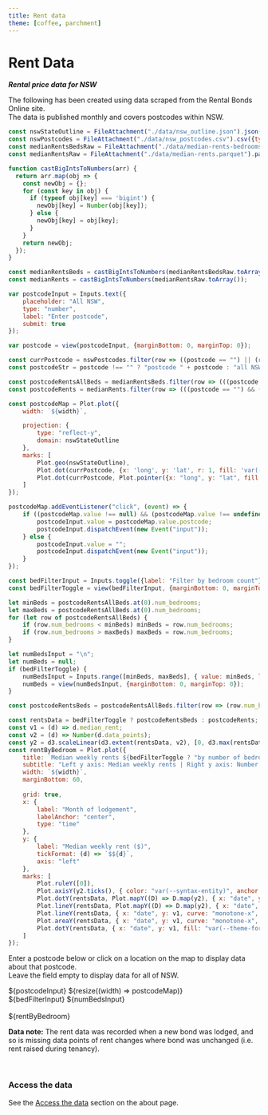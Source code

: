 ```yaml
---
title: Rent data
theme: [coffee, parchment]
---
```

<script defer data-domain="nswrentalbonds.info/rent-data" src="https://plausible.io/js/script.js"></script>

# Rent Data

**_Rental price data for NSW_**

The following has been created using data scraped from the Rental Bonds Online site.<br>
The data is published monthly and covers postcodes within NSW.<br>


```js
const nswStateOutline = FileAttachment("./data/nsw_outline.json").json();
const nswPostcodes = FileAttachment("./data/nsw_postcodes.csv").csv({typed: true});
const medianRentsBedsRaw = FileAttachment("./data/median-rents-bedrooms.parquet").parquet();
const medianRentsRaw = FileAttachment("./data/median-rents.parquet").parquet();
```

```js
function castBigIntsToNumbers(arr) {
  return arr.map(obj => {
    const newObj = {};
    for (const key in obj) {
      if (typeof obj[key] === 'bigint') {
        newObj[key] = Number(obj[key]);
      } else {
        newObj[key] = obj[key];
      }
    }
    return newObj;
  });
}

const medianRentsBeds = castBigIntsToNumbers(medianRentsBedsRaw.toArray());
const medianRents = castBigIntsToNumbers(medianRentsRaw.toArray());
```

```js
var postcodeInput = Inputs.text({
    placeholder: "All NSW",
    type: "number",
    label: "Enter postcode",
    submit: true
});

var postcode = view(postcodeInput, {marginBottom: 0, marginTop: 0});
```

```js
const currPostcode = nswPostcodes.filter(row => ((postcode == "") || (row.postcode.toString() === postcode)));
const postcodeStr = postcode !== "" ? "postcode " + postcode : "all NSW";

const postcodeRentsAllBeds = medianRentsBeds.filter(row => (((postcode == "") && (row.postcode.toString() === "0")) || (row.postcode.toString() === postcode)));
const postcodeRents = medianRents.filter(row => (((postcode == "") && (row.postcode.toString() === "0")) || (row.postcode.toString() === postcode)));
```

```js
const postcodeMap = Plot.plot({
    width: `${width}`,

    projection: {
        type: "reflect-y",
        domain: nswStateOutline
    },
    marks: [
        Plot.geo(nswStateOutline),
        Plot.dot(currPostcode, {x: 'long', y: 'lat', r: 1, fill: 'var(--theme-foreground-focus)', tip: true, title: (d) => `Postcode: ${d.postcode} \nLocality: ${d.locality}`}),
        Plot.dot(currPostcode, Plot.pointer({x: "long", y: "lat", fill: "#b3e2cd", r: 3}))
    ]
});

postcodeMap.addEventListener("click", (event) => {
    if ((postcodeMap.value !== null) && (postcodeMap.value !== undefined)) {
        postcodeInput.value = postcodeMap.value.postcode;
        postcodeInput.dispatchEvent(new Event("input"));
    } else {
        postcodeInput.value = "";
        postcodeInput.dispatchEvent(new Event("input"));
    }
});
```

```js
const bedFilterInput = Inputs.toggle({label: "Filter by bedroom count"});
const bedFilterToggle = view(bedFilterInput, {marginBottom: 0, marginTop: 0});

let minBeds = postcodeRentsAllBeds.at(0).num_bedrooms;
let maxBeds = postcodeRentsAllBeds.at(0).num_bedrooms;
for (let row of postcodeRentsAllBeds) {
    if (row.num_bedrooms < minBeds) minBeds = row.num_bedrooms;
    if (row.num_bedrooms > maxBeds) maxBeds = row.num_bedrooms;
}
```

```js
let numBedsInput = "\n";
let numBeds = null;
if (bedFilterToggle) {
    numBedsInput = Inputs.range([minBeds, maxBeds], { value: minBeds, label: "Num Bedrooms", step: 1 });
    numBeds = view(numBedsInput, {marginBottom: 0, marginTop: 0});
}
```

```js
const postcodeRentsBeds = postcodeRentsAllBeds.filter(row => (row.num_bedrooms === numBeds));
```

```js
const rentsData = bedFilterToggle ? postcodeRentsBeds : postcodeRents;
const v1 = (d) => d.median_rent;
const v2 = (d) => Number(d.data_points);
const y2 = d3.scaleLinear(d3.extent(rentsData, v2), [0, d3.max(rentsData, v1)]);
const rentByBedroom = Plot.plot({
    title: `Median weekly rents ${bedFilterToggle ? "by number of bedrooms" : ""} for ${postcodeStr}`,
    subtitle: "Left y axis: Median weekly rents | Right y axis: Number of bonds lodged per month",
    width: `${width}`,
    marginBottom: 60,
  
    grid: true,
    x: {
        label: "Month of lodgement",
        labelAnchor: "center",
        type: "time"
    },
    y: {
        label: "Median weekly rent ($)",
        tickFormat: (d) => `$${d}`,
        axis: "left"
    },
    marks: [
        Plot.ruleY([0]),
        Plot.axisY(y2.ticks(), { color: "var(--syntax-entity)", anchor: "right", label: "Bonds lodged", y: y2, tickFormat: y2.tickFormat() }),
        Plot.dotY(rentsData, Plot.mapY((D) => D.map(y2), { x: "date", y: v2, r: 2, fill: "#93748A", fillOpacity: 0.6 })),
        Plot.lineY(rentsData, Plot.mapY((D) => D.map(y2), { x: "date", y: v2, curve: "bump-x", stroke: "var(--syntax-entity)", strokeOpacity: 0.5 })),
        Plot.lineY(rentsData, { x: "date", y: v1, curve: "monotone-x", stroke: "var(--theme-foreground-focus)", tip: 'x', channels: {"Bonds lodged": "data_points"} }),
        Plot.areaY(rentsData, { x: "date", y: v1, curve: "monotone-x", fill: "var(--theme-foreground-focus)", fillOpacity: 0.1 }),
        Plot.dotY(rentsData, { x: "date", y: v1, fill: "var(--theme-foreground)", stroke: "var(--theme-background-alt)" })
    ]
});
```


<div class="card" >
    <p>
    Enter a postcode below or click on a location on the map to display data about that postcode.<br>
    Leave the field empty to display data for all of NSW.
    </p>
    ${postcodeInput}
    ${resize((width) => postcodeMap)}
</div>

<div class="card" >
    ${bedFilterInput}
    ${numBedsInput}
    <br><br>
    ${rentByBedroom}
</div>
<p><strong>Data note:</strong> The rent data was recorded when a new bond was lodged, and so is missing data points of rent changes where bond was unchanged (i.e. rent raised during tenancy).</p><br>


### Access the data

See the [Access the data](/about#access-the-data) section on the about page.
